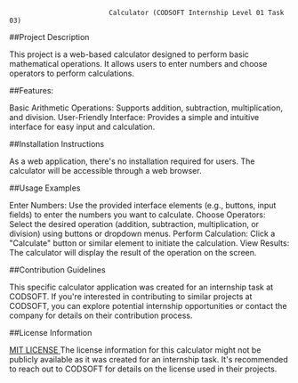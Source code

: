                              Calculator (CODSOFT Internship Level 01 Task 03)

                             
##Project Description

This project is a web-based calculator designed to perform basic mathematical operations. It allows users to enter numbers and choose operators to perform calculations.

##Features:

Basic Arithmetic Operations: Supports addition, subtraction, multiplication, and division.
User-Friendly Interface: Provides a simple and intuitive interface for easy input and calculation.


##Installation Instructions

As a web application, there's no installation required for users. The calculator will be accessible through a web browser.

##Usage Examples

Enter Numbers: Use the provided interface elements (e.g., buttons, input fields) to enter the numbers you want to calculate.
Choose Operators: Select the desired operation (addition, subtraction, multiplication, or division) using buttons or dropdown menus.
Perform Calculation: Click a "Calculate" button or similar element to initiate the calculation.
View Results: The calculator will display the result of the operation on the screen.


##Contribution Guidelines

This specific calculator application was created for an internship task at CODSOFT. If you're interested in contributing to similar projects at CODSOFT, you can explore potential internship opportunities or contact the company for details on their contribution process.

##License Information

[MIT LICENSE ](LICENSE)
The license information for this calculator might not be publicly available as it was created for an internship task. It's recommended to reach out to CODSOFT for details on the license used in their projects.
